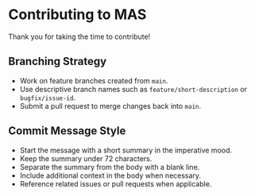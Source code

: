 # Contributing to MAS

Thank you for taking the time to contribute!

## Branching Strategy
- Work on feature branches created from `main`.
- Use descriptive branch names such as `feature/short-description` or `bugfix/issue-id`.
- Submit a pull request to merge changes back into `main`.

## Commit Message Style
- Start the message with a short summary in the imperative mood.
- Keep the summary under 72 characters.
- Separate the summary from the body with a blank line.
- Include additional context in the body when necessary.
- Reference related issues or pull requests when applicable.
